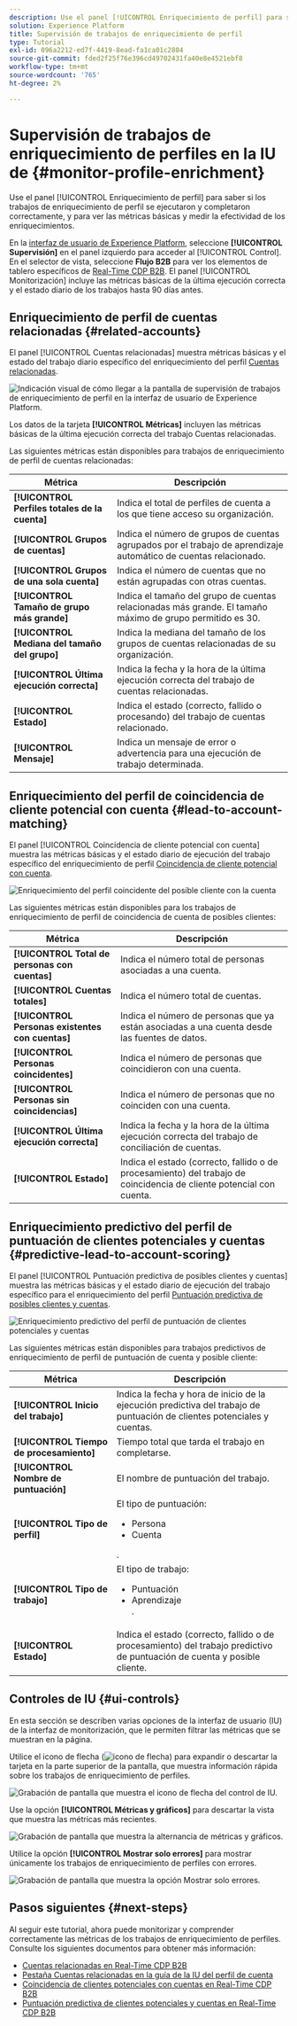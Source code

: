 ```yaml
---
description: Use el panel [!UICONTROL Enriquecimiento de perfil] para saber si los trabajos de enriquecimiento de perfil se ejecutaron y completaron correctamente, y para ver las métricas básicas y medir la efectividad de los enriquecimientos.
solution: Experience Platform
title: Supervisión de trabajos de enriquecimiento de perfil
type: Tutorial
exl-id: 096a2212-ed7f-4419-8ead-fa1ca01c2804
source-git-commit: fded2f25f76e396cd49702431fa40e8e4521ebf8
workflow-type: tm+mt
source-wordcount: '765'
ht-degree: 2%

---
```


# Supervisión de trabajos de enriquecimiento de perfiles en la IU de {#monitor-profile-enrichment}

Use el panel [!UICONTROL Enriquecimiento de perfil] para saber si los trabajos de enriquecimiento de perfil se ejecutaron y completaron correctamente, y para ver las métricas básicas y medir la efectividad de los enriquecimientos.

En la [interfaz de usuario de Experience Platform](https://platform.adobe.com), seleccione **[!UICONTROL Supervisión]** en el panel izquierdo para acceder al [!UICONTROL Control]. En el selector de vista, seleccione **Flujo B2B** para ver los elementos de tablero específicos de [Real-Time CDP B2B](/help/rtcdp/b2b-overview.md).  El panel [!UICONTROL Monitorización] incluye las métricas básicas de la última ejecución correcta y el estado diario de los trabajos hasta 90 días antes.

## Enriquecimiento de perfil de cuentas relacionadas {#related-accounts}

El panel [!UICONTROL Cuentas relacionadas] muestra métricas básicas y el estado del trabajo diario específico del enriquecimiento del perfil [Cuentas relacionadas](/help/rtcdp/b2b-ai-ml-services/related-accounts.md).

![Indicación visual de cómo llegar a la pantalla de supervisión de trabajos de enriquecimiento de perfil en la interfaz de usuario de Experience Platform.](/help/dataflows/assets/ui/b2b/monitoring-profile-enrichment-jobs.png)

Los datos de la tarjeta **[!UICONTROL Métricas]** incluyen las métricas básicas de la última ejecución correcta del trabajo Cuentas relacionadas.

Las siguientes métricas están disponibles para trabajos de enriquecimiento de perfil de cuentas relacionadas:

| Métrica | Descripción |
| --------- | ---------- |
| **[!UICONTROL Perfiles totales de la cuenta]** | Indica el total de perfiles de cuenta a los que tiene acceso su organización. |
| **[!UICONTROL Grupos de cuentas]** | Indica el número de grupos de cuentas agrupados por el trabajo de aprendizaje automático de cuentas relacionado. |
| **[!UICONTROL Grupos de una sola cuenta]** | Indica el número de cuentas que no están agrupadas con otras cuentas. |
| **[!UICONTROL Tamaño de grupo más grande]** | Indica el tamaño del grupo de cuentas relacionadas más grande. El tamaño máximo de grupo permitido es 30. |
| **[!UICONTROL Mediana del tamaño del grupo]** | Indica la mediana del tamaño de los grupos de cuentas relacionadas de su organización. |
| **[!UICONTROL Última ejecución correcta]** | Indica la fecha y la hora de la última ejecución correcta del trabajo de cuentas relacionadas. |
| **[!UICONTROL Estado]** | Indica el estado (correcto, fallido o procesando) del trabajo de cuentas relacionado. |
| **[!UICONTROL Mensaje]** | Indica un mensaje de error o advertencia para una ejecución de trabajo determinada. |

## Enriquecimiento del perfil de coincidencia de cliente potencial con cuenta {#lead-to-account-matching}

El panel [!UICONTROL Coincidencia de cliente potencial con cuenta] muestra las métricas básicas y el estado diario de ejecución del trabajo específico del enriquecimiento de perfil [Coincidencia de cliente potencial con cuenta](/help/rtcdp/b2b-ai-ml-services/lead-to-account-matching.md).

![Enriquecimiento del perfil coincidente del posible cliente con la cuenta](/help/dataflows/assets/ui/b2b/mpc-lead-to-account-matching.png)

Las siguientes métricas están disponibles para los trabajos de enriquecimiento de perfil de coincidencia de cuenta de posibles clientes:

| Métrica | Descripción |
| --------- | ---------- |
| **[!UICONTROL Total de personas con cuentas]** | Indica el número total de personas asociadas a una cuenta. |
| **[!UICONTROL Cuentas totales]** | Indica el número total de cuentas. |
| **[!UICONTROL Personas existentes con cuentas]** | Indica el número de personas que ya están asociadas a una cuenta desde las fuentes de datos. |
| **[!UICONTROL Personas coincidentes]** | Indica el número de personas que coincidieron con una cuenta. |
| **[!UICONTROL Personas sin coincidencias]** | Indica el número de personas que no coinciden con una cuenta. |
| **[!UICONTROL Última ejecución correcta]** | Indica la fecha y la hora de la última ejecución correcta del trabajo de conciliación de cuentas. |
| **[!UICONTROL Estado]** | Indica el estado (correcto, fallido o de procesamiento) del trabajo de coincidencia de cliente potencial con cuenta. |

## Enriquecimiento predictivo del perfil de puntuación de clientes potenciales y cuentas {#predictive-lead-to-account-scoring}

El panel [!UICONTROL Puntuación predictiva de posibles clientes y cuentas] muestra las métricas básicas y el estado diario de ejecución del trabajo específico para el enriquecimiento del perfil [Puntuación predictiva de posibles clientes y cuentas](/help/rtcdp/b2b-ai-ml-services/predictive-lead-and-account-scoring.md).

![Enriquecimiento predictivo del perfil de puntuación de clientes potenciales y cuentas](/help/dataflows/assets/ui/b2b/predictive-lead-and-account-scoring.png)

Las siguientes métricas están disponibles para trabajos predictivos de enriquecimiento de perfil de puntuación de cuenta y posible cliente:

| Métrica | Descripción |
| --------- | ---------- |
| **[!UICONTROL Inicio del trabajo]** | Indica la fecha y hora de inicio de la ejecución predictiva del trabajo de puntuación de clientes potenciales y cuentas. |
| **[!UICONTROL Tiempo de procesamiento]** | Tiempo total que tarda el trabajo en completarse. |
| **[!UICONTROL Nombre de puntuación]** | El nombre de puntuación del trabajo. |
| **[!UICONTROL Tipo de perfil]** | El tipo de puntuación: <ul><li>Persona</li><li>Cuenta</li></ul>. |
| **[!UICONTROL Tipo de trabajo]** | El tipo de trabajo:<ul><li>Puntuación</li><li>Aprendizaje</li>. |
| **[!UICONTROL Estado]** | Indica el estado (correcto, fallido o de procesamiento) del trabajo predictivo de puntuación de cuenta y posible cliente. |

## Controles de IU {#ui-controls}

En esta sección se describen varias opciones de la interfaz de usuario (IU) de la interfaz de monitorización, que le permiten filtrar las métricas que se muestran en la página.

Utilice el icono de flecha (![icono de flecha](/help/images/icons/chevron-up.png)) para expandir o descartar la tarjeta en la parte superior de la pantalla, que muestra información rápida sobre los trabajos de enriquecimiento de perfiles.

![Grabación de pantalla que muestra el icono de flecha del control de IU.](/help/dataflows/assets/ui/b2b/use-arrow-control.gif)

Use la opción **[!UICONTROL Métricas y gráficos]** para descartar la vista que muestra las métricas más recientes.

![Grabación de pantalla que muestra la alternancia de métricas y gráficos.](/help/dataflows/assets/ui/b2b/metrics-and-graphs-toggle.gif)

Utilice la opción **[!UICONTROL Mostrar solo errores]** para mostrar únicamente los trabajos de enriquecimiento de perfiles con errores.

![Grabación de pantalla que muestra la opción Mostrar solo errores.](/help/dataflows/assets/ui/b2b/show-failures-only.gif)

## Pasos siguientes {#next-steps}

Al seguir este tutorial, ahora puede monitorizar y comprender correctamente las métricas de los trabajos de enriquecimiento de perfiles. Consulte los siguientes documentos para obtener más información:

* [Cuentas relacionadas en Real-Time CDP B2B](/help/rtcdp/b2b-ai-ml-services/related-accounts.md)
* [Pestaña Cuentas relacionadas en la guía de la IU del perfil de cuenta](/help/rtcdp/accounts/account-profile-ui-guide.md)
* [Coincidencia de clientes potenciales con cuentas en Real-Time CDP B2B](/help/rtcdp/b2b-ai-ml-services/lead-to-account-matching.md)
* [Puntuación predictiva de clientes potenciales y cuentas en Real-Time CDP B2B](/help/rtcdp/b2b-ai-ml-services/predictive-lead-and-account-scoring.md)
